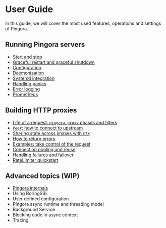 # User Guide

In this guide, we will cover the most used features, operations and settings of Pingora.

## Running Pingora servers
* [Start and stop](start_stop.md)
* [Graceful restart and graceful shutdown](graceful.md)
* [Configuration](conf.md)
* [Daemonization](daemon.md)
* [Systemd integration](systemd.md)
* [Handling panics](panic.md)
* [Error logging](error_log.md)
* [Prometheus](prom.md)

## Building HTTP proxies
* [Life of a request: `pingora-proxy` phases and filters](phase.md)
* [`Peer`: how to connect to upstream](peer.md)
* [Sharing state across phases with `CTX`](ctx.md)
* [How to return errors](errors.md)
* [Examples: take control of the request](modify_filter.md)
* [Connection pooling and reuse](pooling.md)
* [Handling failures and failover](failover.md)
* [RateLimiter quickstart](ratelimiter.md)

## Advanced topics (WIP)
* [Pingora internals](internals.md)
* Using BoringSSL
* User defined configuration
* Pingora async runtime and threading model
* Background Service
* Blocking code in async context
* Tracing
